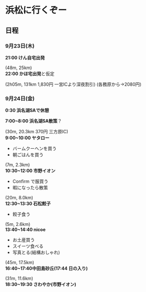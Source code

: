 # 浜松に行くぞー
## 日程
### 9月23日(木)
**21:00 けん自宅出発**  


(48m, 25km)  
**22:00 かほ宅出発**と仮定  


(2h05m, 131km 1,830円 一宮ICより深夜割引) (各務原から->2080円)  
### 9月24日(金)
**0:30 浜名湖SAで休憩**  


**7:00~8:00 浜名湖SA散策**？  


(30m, 20.3km 370円 三方原IC)  
**9:00~10:00 ヤタロー**  
- バームクーヘンを買う  
- 朝ごはんを買う  


(7m, 2.3km)  
**10:30~12:00 市野イオン**  
- Confirm で服買う
- 暇になったら散策  


(20m, 8.0km)  
**12:30~13:30 石松餃子**  
- 餃子食う  


(5m, 2.6km)  
**13:40~14:40 nicoe**  
- お土産買う
- スイーツ食べる  
- 写真とる(結構おしゃれ)  


(45m, 17.5km)  
**16:40~17:40中田島砂丘(17:44 日の入り)**  


(31m, 11.6km)  
**18:30~19:30 さわやか(市野イオン)**  